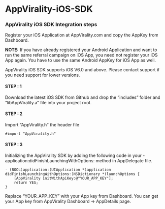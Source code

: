 # AppVirality-iOS-SDK

### AppVirality iOS SDK Integration steps

Register your iOS Application at AppVirality.com and copy the AppKey from Dashboard.

<b>NOTE:</b> If you have already registered your Android Application and want to run the same referral campaign on iOS App, you need not register your iOS App again. You have to use the same Android AppKey for iOS App as well.

AppVirality iOS SDK supports iOS V6.0 and above.  Please contact support if you need support for lower versions.

#### STEP : 1

Download the latest iOS SDK from Github and drop the “includes” folder and “libAppVirality.a” file into your project root. 

#### STEP : 2

Import “AppVirality.h” the header file

```objc
#import "AppVirality.h"
```
#### STEP : 3

Initializing the AppVirality SDK by adding the following code in your -application:didFinishLaunchingWithOptions: method in AppDelegate file.

```objc
- (BOOL)application:(UIApplication *)application didFinishLaunchingWithOptions:(NSDictionary *)launchOptions {
    [AppVirality initWithApiKey:@"YOUR_APP_KEY"];
    return YES;
}
```
Replace “YOUR_APP_KEY” with your App key from Dashboard. You can get your App key from AppVirality Dashboard → AppDetails page.



